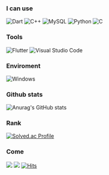 ### I can use
<img alt="Dart" src ="https://img.shields.io/badge/Dart-0175C2.svg?&style=for-the-badge&logo=Dart&logoColor=black"/> <img alt="C++" src ="https://img.shields.io/badge/C++-00599C.svg?&style=for-the-badge&logo=C++&logoColor=black"/> <img alt="MySQL" src ="https://img.shields.io/badge/MySQL-4479A1.svg?&style=for-the-badge&logo=MySQL&logoColor=black"/> <img alt="Python" src ="https://img.shields.io/badge/Python-3776AB.svg?&style=for-the-badge&logo=Python&logoColor=black"/> <img alt="C" src ="https://img.shields.io/badge/C-A8B9CC.svg?&style=for-the-badge&logo=C&logoColor=black"/> 

### Tools
<img alt="Flutter" src ="https://img.shields.io/badge/Flutter-02569B.svg?&style=for-the-badge&logo=Flutter&logoColor=black"/> <img alt="Visual Studio Code" src ="https://img.shields.io/badge/VSCode-007ACC.svg?&style=for-the-badge&logo=Visual Studio Code&logoColor=black"/>

### Enviroment
<img alt="Windows" src ="https://img.shields.io/badge/Windows-0078D6.svg?&style=for-the-badge&logo=Windows&logoColor=black"/>


### Github stats
![Anurag's GitHub stats](https://github-readme-stats.vercel.app/api?username=June222&show_icons=true&theme=radical)

### Rank
[![Solved.ac Profile](http://mazassumnida.wtf/api/v2/generate_badge?boj=jangtai4)](https://solved.ac/jangtai4/)

### Come 
<a href="https://noogang.tistory.com/" target="_blank"><img src="https://img.shields.io/badge/noogang-000000?style=for-the-badge&logo=Tistory&logoColor=white"/></a> <a href="https://www.instagram.com/vwxy_h__s_/?hl=ko" target="_blank"><img src="https://img.shields.io/badge/vwyz__h____s__-E4405F?style=for-the-badge&logo=Instagram&logoColor=white"/></a>       [![Hits](https://hits.seeyoufarm.com/api/count/incr/badge.svg?url=https%3A%2F%2Fgithub.com%2FJune222&count_bg=%23C83D3D&title_bg=%23555555&icon=&icon_color=%23E7E7E7&title=hits&edge_flat=false)](https://hits.seeyoufarm.com)



<!--
**June222/June222** is a ✨ _special_ ✨ repository because its `README.md` (this file) appears on your GitHub profile.
<a href="https://noogang.tistory.com/" target="_blank"><img src="https://img.shields.io/badge/Tistory-000000?style=for-the-badge&logo=Tistory&logoColor=white"/></a> // 링크 배너
<img alt="Dart" src ="https://img.shields.io/badge/Dart-0175C2.svg?&style=for-the-badge&logo=Dart&logoColor=black"/> // 이미지 배너

Here are some ideas to get you started:

- 🔭 I’m currently working on ...
- 🌱 I’m currently learning ...
- 👯 I’m looking to collaborate on ...
- 🤔 I’m looking for help with ...
- 💬 Ask me about ...
- 📫 How to reach me: ...
- 😄 Pronouns: ...
- ⚡ Fun fact: ...
-->
